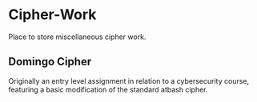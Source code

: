 # Cipher-Work
Place to store miscellaneous cipher work. 


## Domingo Cipher
Originally an entry level assignment in relation to a cybersecurity course, featuring a basic modification of the standard atbash cipher. 
